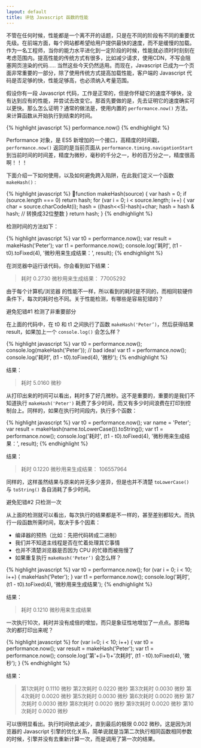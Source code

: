 ```yaml
---
layout: default
title: 评估 Javascript 函数的性能
---
```


不管在任何时候，性能都是一个离不开的话题，只是在不同的阶段有不同的重要优先级。在前端方面，每个网站都希望给用户提供最快的速度，而不是缓慢的加载。作为一名工程师，当你的能力水平进化到一定阶段的时候，性能就必须时时刻刻在考虑范围内。提高性能的传统方式有很多，比如减少请求，使用CDN，不写会阻塞网页渲染的代码….. 当然这些今天仍然适用。而现在，Javascript 已成为一个页面非常重要的一部分，除了使用传统方式提高加载性能，客户端的 Javascript 代码是否足够的快，性能足够高，也必须纳入考量范围。

假设你有一段 Javascript 代码，工作是正常的，但是你怀疑它的速度不够快，没有达到应有的性能，并尝试去改变它。那首先要做的是，先去证明它的速度确实可以更快。那么怎么证明？通常的做法是，使用内置的 `performance.now()` 方法，来计算函数从开始执行到结束的时间。

{% highlight javascript %}
performance.now()
{% endhighlight %}

Performance 对象，是 ES5 新增加的一个接口，高精度的时间戳，`performance.now()` 返回的是当前页面从 `performance.timing.navigationStart` 到当前时间的时间差，精度为微秒，毫秒的千分之一，秒的百万分之一，精度很高啊！！！

下面介绍一下如何使用，以及如何避免跨入陷阱，在此我们定义一个函数 `makeHash()` :

{% highlight javascript %}
function makeHash(source) {
  var hash = 0;
  if (source.length === 0) return hash;
  for (var i = 0; i < source.length; i++) {
    var char = source.charCodeAt(i);
    hash = ((hash<<5)-hash)+char;
    hash = hash & hash; // 转换成32位整数
  }
  return hash;
}
{% endhighlight %}

检测时间的方法如下：

{% highlight javascript %}
var t0 = performance.now();
var result = makeHash('Peter');
var t1 = performance.now();
console.log('耗时', (t1 - t0).toFixed(4), '微秒用来生成结果：', result);
{% endhighlight %}

在浏览器中运行该代码，你会看到如下结果：

>耗时 0.2730 微秒用来生成结果： 77005292

由于每个计算机/浏览器 的性能不一样，所以看到的耗时是不同的，而相同软硬件条件下，每次的耗时也不同。关于性能检测，有哪些是容易犯错的？

避免犯错#1 检测了非重要部分

在上面的代码中，在 t0 和 t1 之间执行了函数 `makeHash('Peter’)`，然后获得结果 result，如果加上一个 `console.log()` 会怎么样？

{% highlight javascript %}
var t0 = performance.now();
console.log(makeHash('Peter'));  // bad idea!
var t1 = performance.now();
console.log('耗时', (t1 - t0).toFixed(4), '微秒');
{% endhighlight %}

结果：

>耗时 5.0160 微秒

从打印出来的时间可以看出，耗时多了好几微秒。这不是重要的，重要的是我们不知道执行 `makeHash('Peter')` 耗费了多少时间，而又有多少时间浪费在打印到控制台上。同样的，如果在执行时间段内，执行多个函数：

{% highlight javascript %}
var t0 = performance.now();
var name = 'Peter';
var result = makeHash(name.toLowerCase()).toString();
var t1 = performance.now();
console.log('耗时', (t1 - t0).toFixed(4), '微秒用来生成结果：', result);
{% endhighlight %}

结果：

>耗时 0.1220 微秒用来生成结果： 106557964

同样的，这样虽然结果与原来的并无多少差异，但是也并不清楚 `toLowerCase()` 与 `toString()` 各自消耗了多少时间。

避免犯错#2 只检测一次

从上面的检测就可以看出，每次执行的结果都是不一样的，甚至差别都较大。而执行一段函数所需时间，取决于多个因素：

* 编译器的预热（比如：先把代码转成二进制）
* 我们并不知道主线程是否在忙着处理其它事情
* 也并不清楚浏览器是否因为 CPU 的忙碌而被拖慢了
* 如果重复执行 `makeHash('Peter’)` 会怎么样？

{% highlight javascript %}
var t0 = performance.now();
for (var i = 0; i < 10; i++) {
  makeHash('Peter');
}
var t1 = performance.now();
console.log('耗时', (t1 - t0).toFixed(4), '微秒用来生成结果');
{% endhighlight %}

结果：

>耗时 0.1210 微秒用来生成结果

一次执行10次，耗时并没有成倍的增加，而只是象征性地增加了一点点。那把每次的都打印出来呢？

{% highlight javascript %}
for (var i=0; i < 10; i++) {
  var t0 = performance.now();
  var result = makeHash('Peter');
  var t1 = performance.now();
  console.log('第'+(i+1)+'次耗时', (t1 - t0).toFixed(4), '微秒');
}
{% endhighlight %}

结果：

>第1次耗时 0.1110 微秒
>第2次耗时 0.0220 微秒
>第3次耗时 0.0030 微秒
>第4次耗时 0.0020 微秒
>第5次耗时 0.0030 微秒
>第6次耗时 0.0020 微秒
>第7次耗时 0.0030 微秒
>第8次耗时 0.0020 微秒
>第9次耗时 0.0020 微秒
>第10次耗时 0.0020 微秒

可以很明显看出。执行时间依此减少，直到最后的极限 0.002 微秒。这是因为浏览器的 Javascript 引擎的优化关系，简单说就是当第二次执行相同函数相同参数的时候，引擎并没有去重新计算一次，而是调用了第一次的结果。
